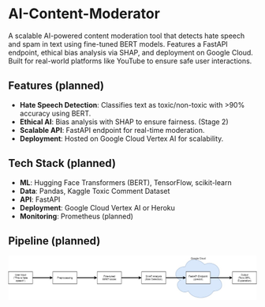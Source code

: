# AI-Content-Moderator
A scalable AI-powered content moderation tool that detects hate speech and spam in text using fine-tuned BERT models. Features a FastAPI endpoint, ethical bias analysis via SHAP, and deployment on Google Cloud. Built for real-world platforms like YouTube to ensure safe user interactions.

## Features (planned)
- **Hate Speech Detection**: Classifies text as toxic/non-toxic with >90% accuracy using BERT.
- **Ethical AI**: Bias analysis with SHAP to ensure fairness. (Stage 2)
- **Scalable API**: FastAPI endpoint for real-time moderation.
- **Deployment**: Hosted on Google Cloud Vertex AI for scalability.

## Tech Stack (planned)
- **ML**: Hugging Face Transformers (BERT), TensorFlow, scikit-learn
- **Data**: Pandas, Kaggle Toxic Comment Dataset
- **API**: FastAPI
- **Deployment**: Google Cloud Vertex AI or Heroku
- **Monitoring**: Prometheus (planned)

## Pipeline (planned)
![AI Content Moderator Pipeline](https://github.com/Vincethevince/AI-Content-Moderator/blob/main/docs/pipeline.jpg)
